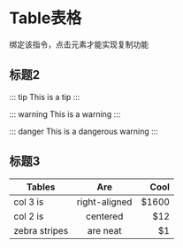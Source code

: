 # Table表格

绑定该指令，点击元素才能实现复制功能

## 标题2

::: tip
This is a tip
:::

::: warning
This is a warning
:::

::: danger
This is a dangerous warning
:::

## 标题3

| Tables        | Are           | Cool  |
| ------------- |:-------------:| -----:|
| col 3 is      | right-aligned | $1600 |
| col 2 is      | centered      |   $12 |
| zebra stripes | are neat      |    $1 |
